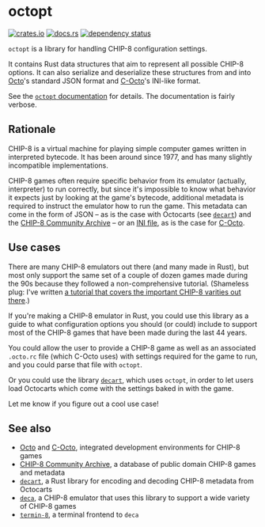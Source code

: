 octopt
======
[![crates.io](https://img.shields.io/crates/v/octopt.svg)](https://crates.io/crates/octopt)
[![docs.rs](https://img.shields.io/docsrs/octopt.svg)](https://docs.rs/octopt)
[![dependency status](https://deps.rs/crate/octopt/0.0.8/status.svg)](https://deps.rs/crate/octopt/)

`octopt` is a library for handling CHIP-8 configuration settings.

It contains Rust data structures that aim to represent all possible CHIP-8 options. It can also serialize and deserialize these structures from and into [Octo](https://github.com/JohnEarnest/Octo)'s standard JSON format and [C-Octo](https://github.com/JohnEarnest/c-octo)'s INI-like format.

See the [`octopt` documentation](https://docs.rs/octopt) for details. The documentation is fairly verbose.

Rationale
---------

CHIP-8 is a virtual machine for playing simple computer games written in interpreted bytecode. It has been around since 1977, and has many slightly incompatible implementations.

CHIP-8 games often require specific behavior from its emulator (actually, interpreter) to run correctly, but since it's impossible to know what behavior it expects just by looking at the game's bytecode, additional metadata is required to instruct the emulator how to run the game. This metadata can come in the form of JSON – as is the case with Octocarts (see [`decart`](https://crates.io/crates/decart)) and the [CHIP-8 Community Archive](https://github.com/JohnEarnest/chip8Archive) – or an [INI file](https://en.wikipedia.org/wiki/INI_file), as is the case for [C-Octo](https://github.com/JohnEarnest/c-octo).

Use cases
---------

There are many CHIP-8 emulators out there (and many made in Rust), but most only support the same set of a couple of dozen games made during the 90s because they followed a non-comprehensive tutorial. (Shameless plug: I've written [a tutorial that covers the important CHIP-8 varities out there](https://tobiasvl.github.io/blog/write-a-chip-8-emulator/).)

If you're making a CHIP-8 emulator in Rust, you could use this library as a guide to what configuration options you should (or could) include to support most of the CHIP-8 games that have been made during the last 44 years. 

You could allow the user to provide a CHIP-8 game as well as an associated `.octo.rc` file (which C-Octo uses) with settings required for the game to run, and you could parse that file with `octopt`.

Or you could use the library [`decart`](https://crates.io/crates/decart), which uses `octopt`, in order to let users load Octocarts which come with the settings baked in with the game.

Let me know if you figure out a cool use case!

See also
--------

* [Octo](https://github.com/JohnEarnest/Octo) and [C-Octo](https://github.com/JohnEarnest/c-octo), integrated development environments for CHIP-8 games
* [CHIP-8 Community Archive](https://github.com/JohnEarnest/chip8Archive), a database of public domain CHIP-8 games and metadata
* [`decart`](https://crates.io/crates/decart), a Rust library for encoding and decoding CHIP-8 metadata from Octocarts
* [`deca`](https://crates.io/crates/deca), a CHIP-8 emulator that uses this library to support a wide variety of CHIP-8 games
* [`termin-8`](https://crates.io/crates/termin-8), a terminal frontend to `deca`
